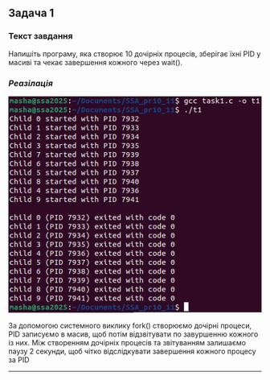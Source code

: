 ## Задача 1

### Текст завдання
Напишіть програму, яка створює 10 дочірніх процесів, зберігає їхні PID у масиві та чекає завершення кожного через wait().
### *Реазілація*

![t1](t1.jpeg)

За допомогою системного виклику fork() створюємо дочірні процеси, PID записуємо в масив, щоб потім відзвітувати по завуршенню кожного із них. Між створенням дочірніх процесів та звітуванням залишаємо паузу 2 секунди, щоб чітко відслідкувати завершення кожного процесу за PID
_______
